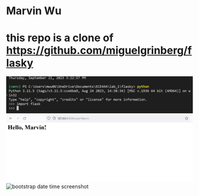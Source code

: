 # Marvin Wu
# this repo is a clone of https://github.com/miguelgrinberg/flasky
![flask downloaded screenshot](flask_downloaded_screenshot.png)
![hello name screenshot](hello_name_screenshot.png)
![bootstrap date time screenshot](bootstrap_name_screenshot.png)